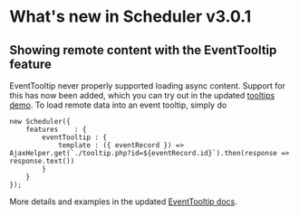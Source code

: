 # What's new in Scheduler v3.0.1

## Showing remote content with the EventTooltip feature

EventTooltip never properly supported loading async content. Support for this has now been added, which you can try out in the updated 
[tooltips demo](https://bryntum.com/examples/scheduler/tooltips). To load remote data into an event tooltip, simply do

```
new Scheduler({
    features    : {
        eventTooltip : {
            template : ({ eventRecord }) => AjaxHelper.get(`./tooltip.php?id=${eventRecord.id}`).then(response => response.text())
        }
    }
});
```

More details and examples in the updated [EventTooltip docs](#Scheduler/feature/EventTooltip). 

